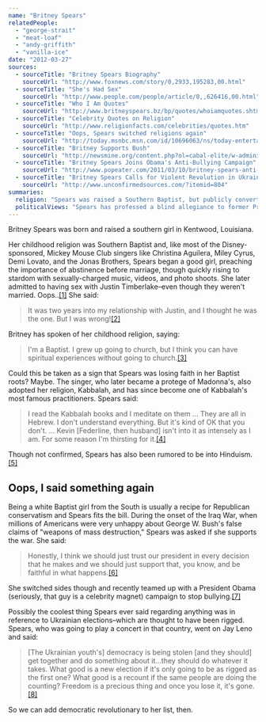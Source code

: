 ```yaml
---
name: "Britney Spears"
relatedPeople:
  - "george-strait"
  - "meat-loaf"
  - "andy-griffith"
  - "vanilla-ice"
date: "2012-03-27"
sources:
  - sourceTitle: "Britney Spears Biography"
    sourceUrl: "http://www.foxnews.com/story/0,2933,195283,00.html"
  - sourceTitle: "She's Had Sex"
    sourceUrl: "http://www.people.com/people/article/0,,626416,00.html"
  - sourceTitle: "Who I Am Quotes"
    sourceUrl: "http://www.britneyspears.bz/bp/quotes/whoiamquotes.shtml"
  - sourceTitle: "Celebrity Quotes on Religion"
    sourceUrl: "http://www.religionfacts.com/celebrities/quotes.htm"
  - sourceTitle: "Oops, Spears switched religions again"
    sourceUrl: "http://today.msnbc.msn.com/id/10696063/ns/today-entertainment/t/oops-spears-switched-religions-again/#.T3DD09ndc3w"
  - sourceTitle: "Britney Supports Bush"
    sourceUrl: "http://newsmine.org/content.php?ol=cabal-elite/w-administration/britney-supports-bush.txt"
  - sourceTitle: "Britney Spears Joins Obama's Anti-Bullying Campaign"
    sourceUrl: "http://www.popeater.com/2011/03/10/britney-spears-anti-bullying-campaign/"
  - sourceTitle: "Britney Spears Calls for Violent Revolution in Ukraine"
    sourceUrl: "http://www.unconfirmedsources.com/?itemid=804"
summaries:
  religion: "Spears was raised a Southern Baptist, but publicly converted to Kabbalah."
  politicalViews: "Spears has professed a blind allegiance to former President Bush, yet teamed-up with Obama. She's also called for a pro-democracy revolution in Ukraine."
---
```


Britney Spears was born and raised a southern girl in Kentwood, Louisiana.

Her childhood religion was Southern Baptist and, like most of the Disney-sponsored, Mickey Mouse Club singers like Christina Aguilera, Miley Cyrus, Demi Lovato, and the Jonas Brothers, Spears began a good girl, preaching the importance of abstinence before marriage, though quickly rising to stardom with sexually-charged music, videos, and photo shoots. She later admitted to having sex with Justin Timberlake–even though they weren't married. Oops..<a class="source-citation" href="#http%3A%2F%2Fwww.foxnews.com%2Fstory%2F0%2C2933%2C195283%2C00.html" title="Britney Spears Biography">[1]</a> She said:

>It was two years into my relationship with Justin, and I thought he was the one. But I was wrong!<a class="source-citation" href="#http%3A%2F%2Fwww.people.com%2Fpeople%2Farticle%2F0%2C%2C626416%2C00.html" title="She&apos;s Had Sex">[2]</a>

Britney has spoken of her childhood religion, saying:

>I'm a Baptist. I grew up going to church, but I think you can have spiritual experiences without going to church.<a class="source-citation" href="#http%3A%2F%2Fwww.britneyspears.bz%2Fbp%2Fquotes%2Fwhoiamquotes.shtml" title="Who I Am Quotes">[3]</a>

Could this be taken as a sign that Spears was losing faith in her Baptist roots? Maybe. The singer, who later became a protege of Madonna's, also adopted her religion, Kabbalah, and has since become one of Kabbalah's most famous practitioners. Spears said:

>I read the Kabbalah books and I meditate on them … They are all in Hebrew. I don't understand everything. But it's kind of OK that you don't. … Kevin [Federline, then husband] isn't into it as intensely as I am. For some reason I'm thirsting for it.<a class="source-citation" href="#http%3A%2F%2Fwww.religionfacts.com%2Fcelebrities%2Fquotes.htm" title="Celebrity Quotes on Religion">[4]</a>

Though not confirmed, Spears has also been rumored to be into Hinduism.<a class="source-citation" href="#http%3A%2F%2Ftoday.msnbc.msn.com%2Fid%2F10696063%2Fns%2Ftoday-entertainment%2Ft%2Foops-spears-switched-religions-again%2F%23.T3DD09ndc3w" title="Oops, Spears switched religions again">[5]</a>

## Oops, I said something again

Being a white Baptist girl from the South is usually a recipe for Republican conservatism and Spears fits the bill. During the onset of the Iraq War, when millions of Americans were very unhappy about George W. Bush's false claims of "weapons of mass destruction," Spears was asked if she supports the war. She said:

>Honestly, I think we should just trust our president in every decision that he makes and we should just support that, you know, and be faithful in what happens.<a class="source-citation" href="#http%3A%2F%2Fnewsmine.org%2Fcontent.php%3Fol%3Dcabal-elite%2Fw-administration%2Fbritney-supports-bush.txt" title="Britney Supports Bush">[6]</a>

She switched sides though and recently teamed up with a President Obama (seriously, that guy is a celebrity magnet) campaign to stop bullying.<a class="source-citation" href="#http%3A%2F%2Fwww.popeater.com%2F2011%2F03%2F10%2Fbritney-spears-anti-bullying-campaign%2F" title="Britney Spears Joins Obama&apos;s Anti-Bullying Campaign">[7]</a>

Possibly the coolest thing Spears ever said regarding anything was in reference to Ukrainian elections–which are thought to have been rigged. Spears, who was going to play a concert in that country, went on Jay Leno and said:

>[The Ukrainian youth's] democracy is being stolen [and they should] get together and do something about it…they should do whatever it takes. What good is a new election if it's only going to be as rigged as the first one? What good is a recount if the same people are doing the counting? Freedom is a precious thing and once you lose it, it's gone.<a class="source-citation" href="#http%3A%2F%2Fwww.unconfirmedsources.com%2F%3Fitemid%3D804" title="Britney Spears Calls for Violent Revolution in Ukraine">[8]</a>

So we can add democratic revolutionary to her list, then.